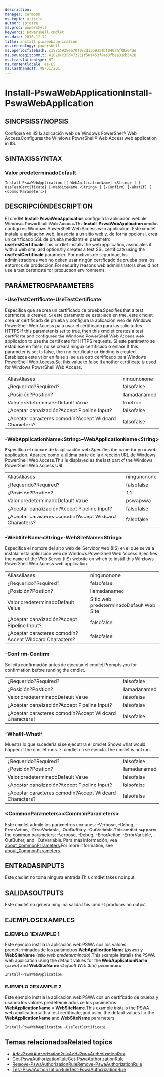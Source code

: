 ```yaml
---
description: 
manager: carmonm
ms.topic: article
author: jpjofre
ms.prod: powershell
keywords: powershell,cmdlet
ms.date: 2016-12-12
title: install pswawebapplication
ms.technology: powershell
ms.openlocfilehash: c15215935eb70f082d13b93a0bf040aaf00a04de
ms.sourcegitcommit: 4102ecc35d473211f50a453f6ae3fbea31cb3428
ms.translationtype: HT
ms.contentlocale: es-ES
ms.lasthandoff: 08/31/2017
---
```

#  <a name="install-pswawebapplication"></a><span data-ttu-id="523ee-103">Install-PswaWebApplication</span><span class="sxs-lookup"><span data-stu-id="523ee-103">Install-PswaWebApplication</span></span>

##  <a name="synopsis"></a><span data-ttu-id="523ee-104">SINOPSIS</span><span class="sxs-lookup"><span data-stu-id="523ee-104">SYNOPSIS</span></span>

<span data-ttu-id="523ee-105">Configura en IIS la aplicación web de Windows PowerShell® Web Access.</span><span class="sxs-lookup"><span data-stu-id="523ee-105">Configures the Windows PowerShell® Web Access web application in IIS.</span></span>

## <a name="syntax"></a><span data-ttu-id="523ee-106">SINTAXIS</span><span class="sxs-lookup"><span data-stu-id="523ee-106">SYNTAX</span></span>

### <a name="default"></a><span data-ttu-id="523ee-107">Valor predeterminado</span><span class="sxs-lookup"><span data-stu-id="523ee-107">Default</span></span>
```
Install-PswaWebApplication [[-WebApplicationName] <String> ] [-UseTestCertificate] [-WebSiteName <String> ] [-Confirm] [-WhatIf] [ <CommonParameters>]
```

## <a name="description"></a><span data-ttu-id="523ee-108">DESCRIPCIÓN</span><span class="sxs-lookup"><span data-stu-id="523ee-108">DESCRIPTION</span></span>

<span data-ttu-id="523ee-109">El cmdlet **Install-PswaWebApplication** configura la aplicación web de Windows PowerShell Web Access.</span><span class="sxs-lookup"><span data-stu-id="523ee-109">The **Install-PswaWebApplication** cmdlet configures Windows PowerShell Web Access web application.</span></span> <span data-ttu-id="523ee-110">Este cmdlet instala la aplicación web, la asocia a un sitio web y, de forma opcional, crea un certificado SSL de prueba mediante el parámetro **useTestCertificate**.</span><span class="sxs-lookup"><span data-stu-id="523ee-110">This cmdlet installs the web application, associates it with a web site, and optionally creates a test SSL certificate using the **useTestCertificate** parameter.</span></span> <span data-ttu-id="523ee-111">Por motivos de seguridad, los administradores web no deben usar ningún certificado de prueba para los entornos de producción.</span><span class="sxs-lookup"><span data-stu-id="523ee-111">For security reasons web administrators should not use a test certificate for production environments.</span></span>

## <a name="parameters"></a><span data-ttu-id="523ee-112">PARÁMETROS</span><span class="sxs-lookup"><span data-stu-id="523ee-112">PARAMETERS</span></span>

### <a name="-usetestcertificate"></a><span data-ttu-id="523ee-113">-UseTestCertificate</span><span class="sxs-lookup"><span data-stu-id="523ee-113">-UseTestCertificate</span></span>

<span data-ttu-id="523ee-114">Especifica que se crea un certificado de prueba.</span><span class="sxs-lookup"><span data-stu-id="523ee-114">Specifies that a test certificate is created.</span></span> <span data-ttu-id="523ee-115">Si este parámetro se establece en true, este cmdlet crea un certificado de prueba y configura la aplicación web de Windows PowerShell Web Access para usar el certificado para las solicitudes HTTPS.</span><span class="sxs-lookup"><span data-stu-id="523ee-115">If this parameter is set to true, then this cmdlet creates a test certificate and configures the Windows PowerShell Web Access web application to use the certificate for HTTPS requests.</span></span> <span data-ttu-id="523ee-116">Si este parámetro se establece en false, no se creará ningún certificado o enlace.</span><span class="sxs-lookup"><span data-stu-id="523ee-116">If this parameter is set to false, then no certificate or binding is created.</span></span> <span data-ttu-id="523ee-117">Establezca este valor en false si se usa otro certificado para Windows PowerShell Web Access.</span><span class="sxs-lookup"><span data-stu-id="523ee-117">Set this value to false if another certificate is used for Windows PowerShell Web Access.</span></span>

|||  
|-|-|
| <span data-ttu-id="523ee-118">Alias</span><span class="sxs-lookup"><span data-stu-id="523ee-118">Aliases</span></span>                              | <span data-ttu-id="523ee-119">ninguno</span><span class="sxs-lookup"><span data-stu-id="523ee-119">none</span></span>                                 |
| <span data-ttu-id="523ee-120">¿Requerido?</span><span class="sxs-lookup"><span data-stu-id="523ee-120">Required?</span></span>                            | <span data-ttu-id="523ee-121">falso</span><span class="sxs-lookup"><span data-stu-id="523ee-121">false</span></span>                                |
| <span data-ttu-id="523ee-122">¿Posición?</span><span class="sxs-lookup"><span data-stu-id="523ee-122">Position?</span></span>                            | <span data-ttu-id="523ee-123">llamada</span><span class="sxs-lookup"><span data-stu-id="523ee-123">named</span></span>                                |
| <span data-ttu-id="523ee-124">Valor predeterminado</span><span class="sxs-lookup"><span data-stu-id="523ee-124">Default Value</span></span>                        | <span data-ttu-id="523ee-125">true</span><span class="sxs-lookup"><span data-stu-id="523ee-125">true</span></span>                                 |
| <span data-ttu-id="523ee-126">¿Aceptar canalización?</span><span class="sxs-lookup"><span data-stu-id="523ee-126">Accept Pipeline Input?</span></span>               | <span data-ttu-id="523ee-127">falso</span><span class="sxs-lookup"><span data-stu-id="523ee-127">false</span></span>                                |
| <span data-ttu-id="523ee-128">¿Aceptar caracteres comodín?</span><span class="sxs-lookup"><span data-stu-id="523ee-128">Accept Wildcard Characters?</span></span>          | <span data-ttu-id="523ee-129">falso</span><span class="sxs-lookup"><span data-stu-id="523ee-129">false</span></span>                                |

### <a name="-webapplicationnameltstringgt"></a><span data-ttu-id="523ee-130">-WebApplicationName&lt;String&gt;</span><span class="sxs-lookup"><span data-stu-id="523ee-130">-WebApplicationName&lt;String&gt;</span></span>

<span data-ttu-id="523ee-131">Especifica el nombre de la aplicación web.</span><span class="sxs-lookup"><span data-stu-id="523ee-131">Specifies the name for your web application.</span></span> <span data-ttu-id="523ee-132">Aparece como la última parte de la dirección URL de Windows PowerShell Web Access.</span><span class="sxs-lookup"><span data-stu-id="523ee-132">This is displayed as the last part of the Windows PowerShell Web Access URL.</span></span>

|||  
|-|-|
| <span data-ttu-id="523ee-133">Alias</span><span class="sxs-lookup"><span data-stu-id="523ee-133">Aliases</span></span>                              | <span data-ttu-id="523ee-134">ninguno</span><span class="sxs-lookup"><span data-stu-id="523ee-134">none</span></span>                                 |
| <span data-ttu-id="523ee-135">¿Requerido?</span><span class="sxs-lookup"><span data-stu-id="523ee-135">Required?</span></span>                            | <span data-ttu-id="523ee-136">falso</span><span class="sxs-lookup"><span data-stu-id="523ee-136">false</span></span>                                |
| <span data-ttu-id="523ee-137">¿Posición?</span><span class="sxs-lookup"><span data-stu-id="523ee-137">Position?</span></span>                            | <span data-ttu-id="523ee-138">1</span><span class="sxs-lookup"><span data-stu-id="523ee-138">1</span></span>                                    |
| <span data-ttu-id="523ee-139">Valor predeterminado</span><span class="sxs-lookup"><span data-stu-id="523ee-139">Default Value</span></span>                        | <span data-ttu-id="523ee-140">pswa</span><span class="sxs-lookup"><span data-stu-id="523ee-140">pswa</span></span>                                 |
| <span data-ttu-id="523ee-141">¿Aceptar canalización?</span><span class="sxs-lookup"><span data-stu-id="523ee-141">Accept Pipeline Input?</span></span>               | <span data-ttu-id="523ee-142">falso</span><span class="sxs-lookup"><span data-stu-id="523ee-142">false</span></span>                                |
| <span data-ttu-id="523ee-143">¿Aceptar caracteres comodín?</span><span class="sxs-lookup"><span data-stu-id="523ee-143">Accept Wildcard Characters?</span></span>          | <span data-ttu-id="523ee-144">falso</span><span class="sxs-lookup"><span data-stu-id="523ee-144">false</span></span>                                |

### <a name="-websitenameltstringgt"></a><span data-ttu-id="523ee-145">-WebSiteName&lt;String&gt;</span><span class="sxs-lookup"><span data-stu-id="523ee-145">-WebSiteName&lt;String&gt;</span></span>

<span data-ttu-id="523ee-146">Especifica el nombre del sitio web del Servidor web (IIS) en el que se va a instalar esta aplicación web de Windows PowerShell Web Access.</span><span class="sxs-lookup"><span data-stu-id="523ee-146">Specifies the name of the Web Server (IIS) website on which to install this Windows PowerShell Web Access web application.</span></span>

|||  
|-|-|
| <span data-ttu-id="523ee-147">Alias</span><span class="sxs-lookup"><span data-stu-id="523ee-147">Aliases</span></span>                              | <span data-ttu-id="523ee-148">ninguno</span><span class="sxs-lookup"><span data-stu-id="523ee-148">none</span></span>                                 |
| <span data-ttu-id="523ee-149">¿Requerido?</span><span class="sxs-lookup"><span data-stu-id="523ee-149">Required?</span></span>                            | <span data-ttu-id="523ee-150">falso</span><span class="sxs-lookup"><span data-stu-id="523ee-150">false</span></span>                                |
| <span data-ttu-id="523ee-151">¿Posición?</span><span class="sxs-lookup"><span data-stu-id="523ee-151">Position?</span></span>                            | <span data-ttu-id="523ee-152">llamada</span><span class="sxs-lookup"><span data-stu-id="523ee-152">named</span></span>                                |
| <span data-ttu-id="523ee-153">Valor predeterminado</span><span class="sxs-lookup"><span data-stu-id="523ee-153">Default Value</span></span>                        | <span data-ttu-id="523ee-154">Sitio web predeterminado</span><span class="sxs-lookup"><span data-stu-id="523ee-154">Default Web Site</span></span>                     |
| <span data-ttu-id="523ee-155">¿Aceptar canalización?</span><span class="sxs-lookup"><span data-stu-id="523ee-155">Accept Pipeline Input?</span></span>               | <span data-ttu-id="523ee-156">falso</span><span class="sxs-lookup"><span data-stu-id="523ee-156">false</span></span>                                |
| <span data-ttu-id="523ee-157">¿Aceptar caracteres comodín?</span><span class="sxs-lookup"><span data-stu-id="523ee-157">Accept Wildcard Characters?</span></span>          | <span data-ttu-id="523ee-158">falso</span><span class="sxs-lookup"><span data-stu-id="523ee-158">false</span></span>                                |

### <a name="-confirm"></a><span data-ttu-id="523ee-159">-Confirm</span><span class="sxs-lookup"><span data-stu-id="523ee-159">-Confirm</span></span>

<span data-ttu-id="523ee-160">Solicita confirmación antes de ejecutar el cmdlet.</span><span class="sxs-lookup"><span data-stu-id="523ee-160">Prompts you for confirmation before running the cmdlet.</span></span>

|||  
|-|-|
| <span data-ttu-id="523ee-161">¿Requerido?</span><span class="sxs-lookup"><span data-stu-id="523ee-161">Required?</span></span>                            | <span data-ttu-id="523ee-162">falso</span><span class="sxs-lookup"><span data-stu-id="523ee-162">false</span></span>                                |
| <span data-ttu-id="523ee-163">¿Posición?</span><span class="sxs-lookup"><span data-stu-id="523ee-163">Position?</span></span>                            | <span data-ttu-id="523ee-164">llamada</span><span class="sxs-lookup"><span data-stu-id="523ee-164">named</span></span>                                |
| <span data-ttu-id="523ee-165">Valor predeterminado</span><span class="sxs-lookup"><span data-stu-id="523ee-165">Default Value</span></span>                        | <span data-ttu-id="523ee-166">falso</span><span class="sxs-lookup"><span data-stu-id="523ee-166">false</span></span>                                |
| <span data-ttu-id="523ee-167">¿Aceptar canalización?</span><span class="sxs-lookup"><span data-stu-id="523ee-167">Accept Pipeline Input?</span></span>               | <span data-ttu-id="523ee-168">falso</span><span class="sxs-lookup"><span data-stu-id="523ee-168">false</span></span>                                |
| <span data-ttu-id="523ee-169">¿Aceptar caracteres comodín?</span><span class="sxs-lookup"><span data-stu-id="523ee-169">Accept Wildcard Characters?</span></span>          | <span data-ttu-id="523ee-170">falso</span><span class="sxs-lookup"><span data-stu-id="523ee-170">false</span></span>                                |

### <a name="-whatif"></a><span data-ttu-id="523ee-171">-WhatIf</span><span class="sxs-lookup"><span data-stu-id="523ee-171">-WhatIf</span></span>

<span data-ttu-id="523ee-172">Muestra lo que sucedería si se ejecutara el cmdlet.</span><span class="sxs-lookup"><span data-stu-id="523ee-172">Shows what would happen if the cmdlet runs.</span></span>
<span data-ttu-id="523ee-173">El cmdlet no se ejecuta.</span><span class="sxs-lookup"><span data-stu-id="523ee-173">The cmdlet is not run.</span></span>

|||  
|-|-|
| <span data-ttu-id="523ee-174">¿Requerido?</span><span class="sxs-lookup"><span data-stu-id="523ee-174">Required?</span></span>                            | <span data-ttu-id="523ee-175">falso</span><span class="sxs-lookup"><span data-stu-id="523ee-175">false</span></span>                                |
| <span data-ttu-id="523ee-176">¿Posición?</span><span class="sxs-lookup"><span data-stu-id="523ee-176">Position?</span></span>                            | <span data-ttu-id="523ee-177">llamada</span><span class="sxs-lookup"><span data-stu-id="523ee-177">named</span></span>                                |
| <span data-ttu-id="523ee-178">Valor predeterminado</span><span class="sxs-lookup"><span data-stu-id="523ee-178">Default Value</span></span>                        | <span data-ttu-id="523ee-179">falso</span><span class="sxs-lookup"><span data-stu-id="523ee-179">false</span></span>                                |
| <span data-ttu-id="523ee-180">¿Aceptar canalización?</span><span class="sxs-lookup"><span data-stu-id="523ee-180">Accept Pipeline Input?</span></span>               | <span data-ttu-id="523ee-181">falso</span><span class="sxs-lookup"><span data-stu-id="523ee-181">false</span></span>                                |
| <span data-ttu-id="523ee-182">¿Aceptar caracteres comodín?</span><span class="sxs-lookup"><span data-stu-id="523ee-182">Accept Wildcard Characters?</span></span>          | <span data-ttu-id="523ee-183">falso</span><span class="sxs-lookup"><span data-stu-id="523ee-183">false</span></span>                                |

### <a name="ltcommonparametersgt"></a><span data-ttu-id="523ee-184">&lt;CommonParameters&gt;</span><span class="sxs-lookup"><span data-stu-id="523ee-184">&lt;CommonParameters&gt;</span></span>

<span data-ttu-id="523ee-185">Este cmdlet admite los parámetros comunes: -Verbose, -Debug, -ErrorAction, -ErrorVariable, -OutBuffer y -OutVariable.</span><span class="sxs-lookup"><span data-stu-id="523ee-185">This cmdlet supports the common parameters: -Verbose, -Debug, -ErrorAction, -ErrorVariable, -OutBuffer, and -OutVariable.</span></span>
<span data-ttu-id="523ee-186">Para más información, vea [about_CommonParameters](http://go.microsoft.com/fwlink/p/?LinkID=113216).</span><span class="sxs-lookup"><span data-stu-id="523ee-186">For more information, see [about_CommonParameters](http://go.microsoft.com/fwlink/p/?LinkID=113216).</span></span>

## <a name="inputs"></a><span data-ttu-id="523ee-187">ENTRADAS</span><span class="sxs-lookup"><span data-stu-id="523ee-187">INPUTS</span></span>

<span data-ttu-id="523ee-188">Este cmdlet no toma ninguna entrada.</span><span class="sxs-lookup"><span data-stu-id="523ee-188">This cmdlet takes no input.</span></span>

##  <a name="outputs"></a><span data-ttu-id="523ee-189">SALIDAS</span><span class="sxs-lookup"><span data-stu-id="523ee-189">OUTPUTS</span></span>

<span data-ttu-id="523ee-190">Este cmdlet no genera ninguna salida.</span><span class="sxs-lookup"><span data-stu-id="523ee-190">This cmdlet produces no output.</span></span>

## <a name="examples"></a><span data-ttu-id="523ee-191">EJEMPLOS</span><span class="sxs-lookup"><span data-stu-id="523ee-191">EXAMPLES</span></span>

### <a name="example-1"></a><span data-ttu-id="523ee-192">EJEMPLO 1</span><span class="sxs-lookup"><span data-stu-id="523ee-192">EXAMPLE 1</span></span>

<span data-ttu-id="523ee-193">Este ejemplo instala la aplicación web PSWA con los valores predeterminados de los parámetros **WebApplicationName** (*pswa*) y **WebSiteName** (*sitio web predeterminado*).</span><span class="sxs-lookup"><span data-stu-id="523ee-193">This example installs the PSWA web application using the default values for the **WebApplicationName** (*pswa*) and **WebSiteName** (*Default Web Site*) parameters .</span></span>

```
Install-PswaWebApplication
```

### <a name="example-2"></a><span data-ttu-id="523ee-194">EJEMPLO 2</span><span class="sxs-lookup"><span data-stu-id="523ee-194">EXAMPLE 2</span></span>

<span data-ttu-id="523ee-195">Este ejemplo instala la aplicación web PSWA con un certificado de prueba y usando los valores predeterminados de los parámetros **WebApplicationName** y **WebSiteName**.</span><span class="sxs-lookup"><span data-stu-id="523ee-195">This example installs the PSWA web application with a test certificate, and using the default values for the **WebApplicationName** and **WebSiteName** parameters.</span></span>

```
Install-PswaWebApplication -UseTestCertificate
```

##  <a name="related-topics"></a><span data-ttu-id="523ee-196">Temas relacionados</span><span class="sxs-lookup"><span data-stu-id="523ee-196">Related topics</span></span>

-  [<span data-ttu-id="523ee-197">Add-PswaAuthorizationRule</span><span class="sxs-lookup"><span data-stu-id="523ee-197">Add-PswaAuthorizationRule</span></span>](add-pswaauthorizationrule.md)
-  [<span data-ttu-id="523ee-198">Get-PswaAuthorizationRule</span><span class="sxs-lookup"><span data-stu-id="523ee-198">Get-PswaAuthorizationRule</span></span>](get-pswaauthorizationrule.md)
-  [<span data-ttu-id="523ee-199">Remove-PswaAuthorizationRule</span><span class="sxs-lookup"><span data-stu-id="523ee-199">Remove-PswaAuthorizationRule</span></span>](remove-pswaauthorizationrule.md)
-  [<span data-ttu-id="523ee-200">Test-PswaAuthorizationRule</span><span class="sxs-lookup"><span data-stu-id="523ee-200">Test-PswaAuthorizationRule</span></span>](test-pswaauthorizationrule.md)
